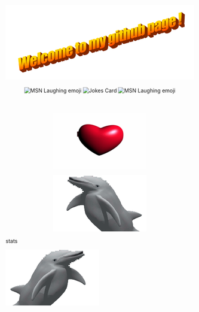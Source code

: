<div align="center">
  <img src="Images/wordart.png" height="200" style="max-width: 100%;" alt="Welcome to my Github Profile" />
  <br />
  <br />
  <img width="75" height="65" src="Images/msnlaugh.gif" alt="MSN Laughing emoji">
<img src="https://readme-jokes.vercel.app/api" alt="Jokes Card" />
<img width="75" height="65" src="Images/msnlaugh.gif" alt="MSN Laughing emoji">

  <br />
  <br />
  <br />
  <br />
   <img width="250" height="150" src="Images/ilove.gif">
</div>

  <p align="center">
    <img width="250" height="150" src="Images/dolphin2.gif">
    <p>stats</p>
    <img width="250" height="150" src="Images/dolphin.gif">
